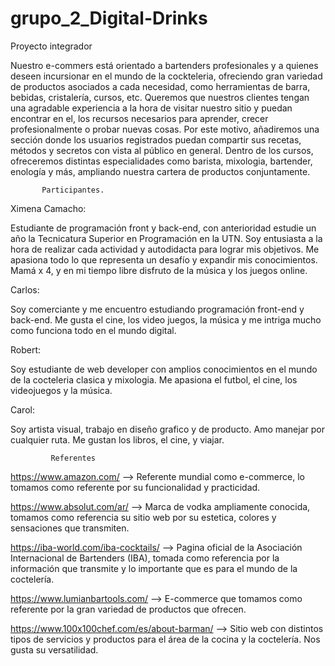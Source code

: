 # grupo_2_Digital-Drinks
Proyecto integrador 

Nuestro e-commers está orientado a bartenders profesionales y a quienes deseen incursionar en el mundo de la cockteleria, ofreciendo gran variedad de productos asociados a cada necesidad, como herramientas de barra, bebidas, cristalería, cursos, etc. 
Queremos que nuestros clientes tengan una agradable experiencia a la hora de visitar nuestro sitio y puedan encontrar en el, los recursos necesarios para aprender, crecer profesionalmente o probar nuevas cosas. Por este motivo, añadiremos una sección donde los usuarios registrados puedan compartir sus recetas, métodos y secretos con vista al público en general.
Dentro de los cursos, ofreceremos distintas especialidades como barista, mixologia, bartender, enología y más, ampliando nuestra cartera de productos conjuntamente.



           Participantes. 

Ximena Camacho:

Estudiante de programación front y back-end, con anterioridad estudie un año la Tecnicatura Superior en Programación en la UTN. Soy entusiasta a la hora de realizar cada actividad y autodidacta para lograr mis objetivos. Me apasiona todo lo que representa un desafío y expandir mis conocimientos. Mamá x 4, y en mi tiempo libre disfruto de la música y los juegos online.

Carlos:

 Soy comerciante y me encuentro estudiando programación front-end y back-end. Me gusta el cine, los video juegos, la música y me intriga mucho como funciona todo en el mundo digital.
 
Robert: 

Soy estudiante de web developer con amplios conocimientos en el mundo de la cocteleria clasica y mixologia. Me apasiona el futbol, el cine, los videojuegos y la música.

Carol: 

Soy artista visual, trabajo en diseño grafico y de producto.
Amo manejar por cualquier ruta. Me gustan los libros, el cine, y viajar.


             Referentes

 https://www.amazon.com/   --> Referente mundial como e-commerce, lo tomamos como referente por su funcionalidad y practicidad.

 https://www.absolut.com/ar/ --> Marca de vodka ampliamente conocida, tomamos como referencia su sitio web por su estetica, colores y sensaciones que transmiten.

 https://iba-world.com/iba-cocktails/ --> Pagina oficial de la Asociación Internacional de Bartenders (IBA), tomada como referencia por la información que transmite y lo importante que es para el mundo de la coctelería. 

 https://www.lumianbartools.com/ --> E-commerce que tomamos como referente por la gran variedad de productos que ofrecen.

 https://www.100x100chef.com/es/about-barman/ --> Sitio web con distintos tipos de servicios y productos para el área de la cocina y la coctelería. Nos gusta su versatilidad.

 


